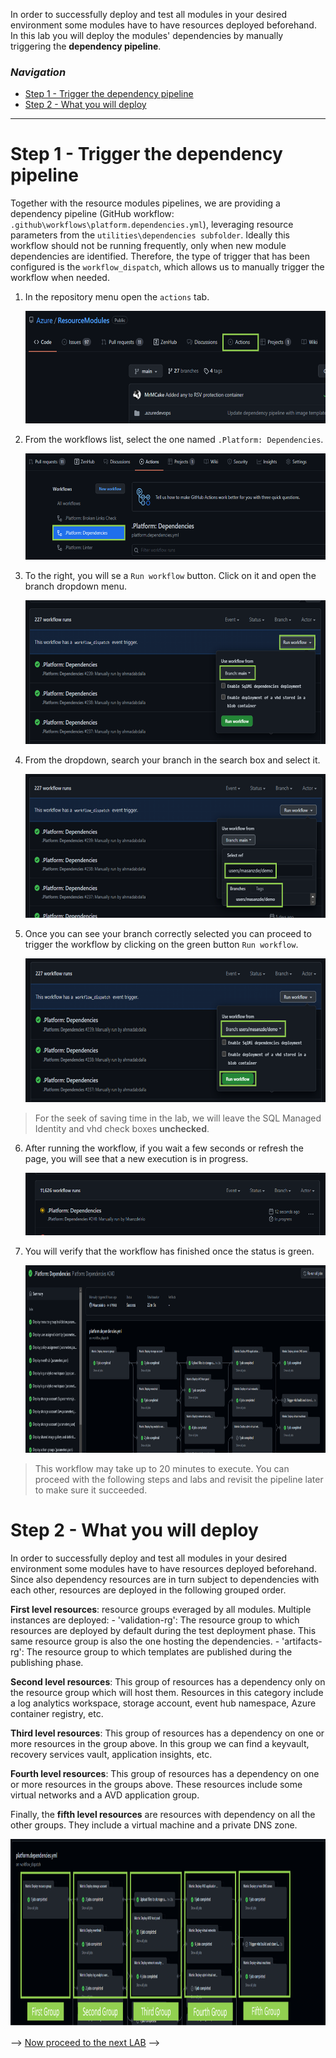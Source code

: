 In order to successfully deploy and test all modules in your desired environment some modules have to have resources deployed beforehand. In this lab you will deploy the modules' dependencies by manually triggering the **dependency pipeline**.

### _Navigation_
- [Step 1 - Trigger the dependency pipeline](#step-1---trigger-the-dependency-pipeline)
- [Step 2 - What you will deploy](#step-2---what-you-will-deploy)


---

# Step 1 - Trigger the dependency pipeline

Together with the resource modules pipelines, we are providing a dependency pipeline (GitHub workflow: `.github\workflows\platform.dependencies.yml`), leveraging resource parameters from the `utilities\dependencies subfolder`. Ideally this workflow should not be running frequently, only when new module dependencies are identified. Therefore, the type of trigger that has been configured is the `workflow_dispatch`, which allows us to manually trigger the workflow when needed.

1. In the repository menu open the `actions` tab.

    <img src="./media/Lab3/Actions.png" height="180">

2. From the workflows list, select the one named `.Platform: Dependencies`.
    
    <img src="./media/Lab3/dependey_workflow.png" height="170">

3. To the right, you will se a `Run workflow` button. Click on it and open the branch dropdown menu.

    <img src="./media/Lab3/run_workflow_menu.png" height="230">


4. From the dropdown, search your branch in the search box and select it.
    
    <img src="./media/Lab3/search_branch.png" height="230">

5. Once you can see your branch correctly selected you can proceed to trigger the workflow by clicking on the green button `Run workflow`.

    <img src="./media/Lab3/run_workflow.png" height="230">

>For the seek of saving time in the lab, we will leave the SQL Managed Identity and vhd check boxes **unchecked**.

6. After running the workflow, if you wait a few seconds or refresh the page, you will see that a new execution is in progress.

    <img src="./media/Lab3/execution.png" height="100">

7. You will verify that the workflow has finished once the status is green.

    <img src="./media/Lab3/workflow_finished.png" height="300">


> This workflow may take up to 20 minutes to execute. You can proceed with the following steps and labs and revisit the pipeline later to make sure it succeeded.

# Step 2 - What you will deploy

In order to successfully deploy and test all modules in your desired environment some modules have to have resources deployed beforehand. Since also dependency resources are in turn subject to dependencies with each other, resources are deployed in the following grouped order.

**First level resources**: resource groups everaged by all modules. Multiple instances are deployed:
     - 'validation-rg': The resource group to which resources are deployed by default during the test deployment phase. This same resource group is also the one hosting the dependencies.
     - 'artifacts-rg': The resource group to which templates are published during the publishing phase.

**Second level resources**: This group of resources has a dependency only on the resource group which will host them. Resources in this category include a log analytics workspace, storage account, event hub namespace, Azure container registry, etc.

**Third level resources**: This group of resources has a dependency on one or more resources in the group above. In this group we can find a keyvault, recovery services vault, application insights, etc.

**Fourth level resources**: This group of resources has a dependency on one or more resources in the groups above. These resources include some virtual networks and a AVD application group.

Finally, the **fifth level resources** are resources with dependency on all the other groups. They include a virtual machine and a private DNS zone.


<img src="./media/Lab3/dependencies_groups.png" height="300">

--> [Now proceed to the next LAB](./Lab4FirstModule) -->